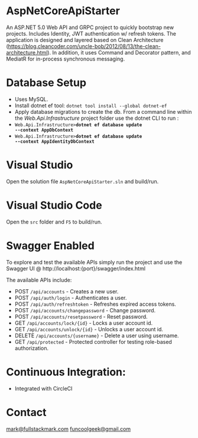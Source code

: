 # AspNetCoreApiStarter
An ASP.NET 5.0 Web API and GRPC project to quickly bootstrap new projects. Includes Identity, JWT authentication w/ refresh tokens. The application is designed and layered based on Clean Architecture (https://blog.cleancoder.com/uncle-bob/2012/08/13/the-clean-architecture.html). In addition, it uses Command and Decorator pattern, and MediatR for in-process synchronous messaging.

# Database Setup
- Uses MySQL.
- Install dotnet ef tool: `dotnet tool install --global dotnet-ef`
- Apply database migrations to create the db.  From a command line within the *Web.Api.Infrastructure* project folder use the dotnet CLI to run : 
- <code>Web.Api.Infrastructure>**dotnet ef database update --context AppDbContext**</code>
- <code>Web.Api.Infrastructure>**dotnet ef database update --context AppIdentityDbContext**</code>

# Visual Studio
Open the solution file <code>AspNetCoreApiStarter.sln</code> and build/run.

# Visual Studio Code
Open the <code>src</code> folder and <code>F5</code> to build/run.

# Swagger Enabled
To explore and test the available APIs simply run the project and use the Swagger UI @ http://localhost:{port}/swagger/index.html

The available APIs include:
- POST `/api/accounts` - Creates a new user.
- POST `/api/auth/login` - Authenticates a user.
- POST `/api/auth/refreshtoken` - Refreshes expired access tokens.
- POST `/api/accounts/changepassword` - Change password.
- POST `/api/accounts/resetpassword` - Reset password.
- GET `/api/accounts/lock/{id}` - Locks a user account id.
- GET `/api/accounts/unlock/{id}` - Unlocks a user account id.
- DELETE `/api/accounts/{username}` - Delete a user using username.
- GET `/api/protected` - Protected controller for testing role-based authorization.

# Continuous Integration:
* Integrated with CircleCI

# Contact
mark@fullstackmark.com
funcoolgeek@gmail.com
